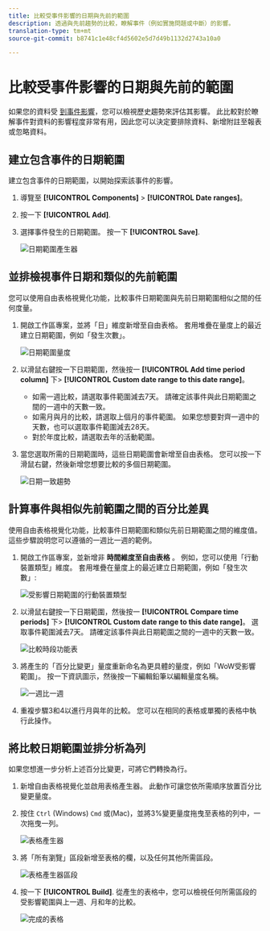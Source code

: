 ```yaml
---
title: 比較受事件影響的日期與先前的範圍
description: 透過與先前趨勢的比較，瞭解事件（例如實施問題或中斷）的影響。
translation-type: tm+mt
source-git-commit: b8741c1e48cf4d5602e5d7d49b1132d2743a10a0

---
```



# 比較受事件影響的日期與先前的範圍

如果您的資料受 [到事件影響](/help/technotes/event-impacted.md)，您可以檢視歷史趨勢來評估其影響。 此比較對於瞭解事件對資料的影響程度非常有用，因此您可以決定要排除資料、新增附註至報表或忽略資料。

## 建立包含事件的日期範圍

建立包含事件的日期範圍，以開始探索該事件的影響。

1. 導覽至 **[!UICONTROL Components]** > **[!UICONTROL Date ranges]**。
2. 按一下 **[!UICONTROL Add]**.
3. 選擇事件發生的日期範圍。 按一下 **[!UICONTROL Save]**.

   ![日期範圍產生器](assets/date_range_builder.png)

## 並排檢視事件日期和類似的先前範圍

您可以使用自由表格視覺化功能，比較事件日期範圍與先前日期範圍相似之間的任何度量。

1. 開啟工作區專案，並將「日」維度新增至自由表格。 套用堆疊在量度上的最近建立日期範圍，例如「發生次數」。

   ![日期範圍量度](assets/date_range_metric.png)

2. 以滑鼠右鍵按一下日期範圍，然後按一 **[!UICONTROL Add time period column]** 下> **[!UICONTROL Custom date range to this date range]**。
   * 如需一週比較，請選取事件範圍減去7天。 請確定該事件與此日期範圍之間的一週中的天數一致。
   * 如需月與月的比較，請選取上個月的事件範圍。 如果您想要對齊一週中的天數，也可以選取事件範圍減去28天。
   * 對於年度比較，請選取去年的活動範圍。
3. 當您選取所需的日期範圍時，這些日期範圍會新增至自由表格。 您可以按一下滑鼠右鍵，然後新增您想要比較的多個日期範圍。

   ![日期一致趨勢](assets/date_aligned_trends.png)

## 計算事件與相似先前範圍之間的百分比差異

使用自由表格視覺化功能，比較事件日期範圍和類似先前日期範圍之間的維度值。 這些步驟說明您可以遵循的一週比一週的範例。

1. 開啟工作區專案，並新增非 **時間維度至自由表格** 。 例如，您可以使用「行動裝置類型」維度。 套用堆疊在量度上的最近建立日期範圍，例如「發生次數」:

   ![受影響日期範圍的行動裝置類型](assets/mobile_device_type.png)

2. 以滑鼠右鍵按一下日期範圍，然後按一 **[!UICONTROL Compare time periods]** 下> **[!UICONTROL Custom date range to this date range]**。 選取事件範圍減去7天。 請確定該事件與此日期範圍之間的一週中的天數一致。

   ![比較時段功能表](assets/compare_time_custom.png)

3. 將產生的「百分比變更」量度重新命名為更具體的量度，例如「WoW受影響範圍」。 按一下資訊圖示，然後按一下編輯鉛筆以編輯量度名稱。

   ![一週比一週](assets/wow_affected_range.png)

4. 重複步驟3和4以進行月與年的比較。 您可以在相同的表格或單獨的表格中執行此操作。

## 將比較日期範圍並排分析為列

如果您想進一步分析上述百分比變更，可將它們轉換為行。

1. 新增自由表格視覺化並啟用表格產生器。 此動作可讓您依所需順序放置百分比變更量度。
2. 按住 `Ctrl` (Windows) `Cmd` 或(Mac)，並將3%變更量度拖曳至表格的列中，一次拖曳一列。

   ![表格產生器](assets/table_builder.png)

3. 將「所有瀏覽」區段新增至表格的欄，以及任何其他所需區段。

   ![表格產生器區段](assets/table_builder_segments.png)

4. 按一下 **[!UICONTROL Build]**. 從產生的表格中，您可以檢視任何所需區段的受影響範圍與上一週、月和年的比較。

   ![完成的表格](assets/table_builder_finished.png)
